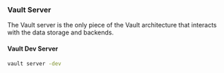 ### Vault Server
The Vault server is the only piece of the Vault architecture that interacts with the data storage and backends. 

#### Vault Dev Server
```bash
vault server -dev
```
